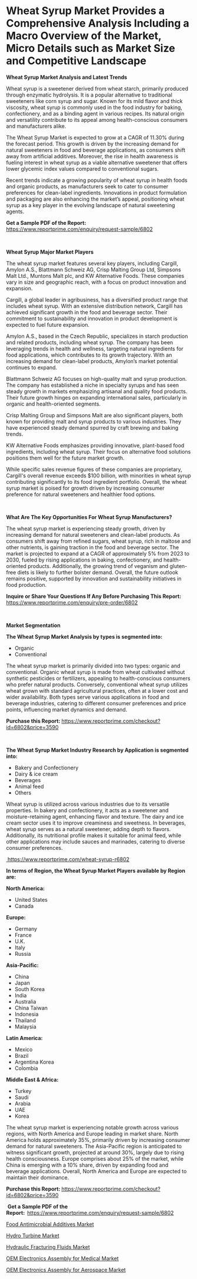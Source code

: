 <p><h1>Wheat Syrup Market Provides a Comprehensive Analysis Including a Macro Overview of the Market, Micro Details such as Market Size and Competitive Landscape</h1></p><p><strong>Wheat Syrup Market Analysis and Latest Trends</strong></p>
<p><p>Wheat syrup is a sweetener derived from wheat starch, primarily produced through enzymatic hydrolysis. It is a popular alternative to traditional sweeteners like corn syrup and sugar. Known for its mild flavor and thick viscosity, wheat syrup is commonly used in the food industry for baking, confectionery, and as a binding agent in various recipes. Its natural origin and versatility contribute to its appeal among health-conscious consumers and manufacturers alike.</p><p>The Wheat Syrup Market is expected to grow at a CAGR of 11.30% during the forecast period. This growth is driven by the increasing demand for natural sweeteners in food and beverage applications, as consumers shift away from artificial additives. Moreover, the rise in health awareness is fueling interest in wheat syrup as a viable alternative sweetener that offers lower glycemic index values compared to conventional sugars.</p><p>Recent trends indicate a growing popularity of wheat syrup in health foods and organic products, as manufacturers seek to cater to consumer preferences for clean-label ingredients. Innovations in product formulation and packaging are also enhancing the market’s appeal, positioning wheat syrup as a key player in the evolving landscape of natural sweetening agents.</p></p>
<p><strong>Get a Sample PDF of the Report:&nbsp;</strong> <a href="https://www.reportprime.com/enquiry/request-sample/6802?utm_campaign=1848&utm_medium=2&utm_source=Github&utm_content=ia&utm_term=25112024&utm_id=wheat-syrup">https://www.reportprime.com/enquiry/request-sample/6802</a></p>
<p>&nbsp;</p>
<p><strong>Wheat Syrup Major Market Players</strong></p>
<p><p>The wheat syrup market features several key players, including Cargill, Amylon A.S., Blattmann Schweiz AG, Crisp Malting Group Ltd, Simpsons Malt Ltd., Muntons Malt plc, and KW Alternative Foods. These companies vary in size and geographic reach, with a focus on product innovation and expansion.</p><p>Cargill, a global leader in agribusiness, has a diversified product range that includes wheat syrup. With an extensive distribution network, Cargill has achieved significant growth in the food and beverage sector. Their commitment to sustainability and innovation in product development is expected to fuel future expansion.</p><p>Amylon A.S., based in the Czech Republic, specializes in starch production and related products, including wheat syrup. The company has been leveraging trends in health and wellness, targeting natural ingredients for food applications, which contributes to its growth trajectory. With an increasing demand for clean-label products, Amylon’s market potential continues to expand.</p><p>Blattmann Schweiz AG focuses on high-quality malt and syrup production. The company has established a niche in specialty syrups and has seen steady growth in markets emphasizing artisanal and quality food products. Their future growth hinges on expanding international sales, particularly in organic and health-oriented segments.</p><p>Crisp Malting Group and Simpsons Malt are also significant players, both known for providing malt and syrup products to various industries. They have experienced steady demand spurred by craft brewing and baking trends.</p><p>KW Alternative Foods emphasizes providing innovative, plant-based food ingredients, including wheat syrup. Their focus on alternative food solutions positions them well for the future market growth.</p><p>While specific sales revenue figures of these companies are proprietary, Cargill's overall revenue exceeds $100 billion, with minorities in wheat syrup contributing significantly to its food ingredient portfolio. Overall, the wheat syrup market is poised for growth driven by increasing consumer preference for natural sweeteners and healthier food options.</p></p>
<p>&nbsp;</p>
<p><strong>What Are The Key Opportunities For Wheat Syrup Manufacturers?</strong></p>
<p><p>The wheat syrup market is experiencing steady growth, driven by increasing demand for natural sweeteners and clean-label products. As consumers shift away from refined sugars, wheat syrup, rich in maltose and other nutrients, is gaining traction in the food and beverage sector. The market is projected to expand at a CAGR of approximately 5% from 2023 to 2030, fueled by rising applications in baking, confectionery, and health-oriented products. Additionally, the growing trend of veganism and gluten-free diets is likely to further bolster demand. Overall, the future outlook remains positive, supported by innovation and sustainability initiatives in food production.</p></p>
<p><strong>Inquire or Share Your Questions If Any Before Purchasing This Report:</strong> <a href="https://www.reportprime.com/enquiry/pre-order/6802?utm_campaign=1848&utm_medium=2&utm_source=Github&utm_content=ia&utm_term=25112024&utm_id=wheat-syrup">https://www.reportprime.com/enquiry/pre-order/6802</a></p>
<p>&nbsp;</p>
<p><strong>Market Segmentation</strong></p>
<p><strong>The Wheat Syrup Market Analysis by types is segmented into:</strong></p>
<p><ul><li>Organic</li><li>Conventional</li></ul></p>
<p><p>The wheat syrup market is primarily divided into two types: organic and conventional. Organic wheat syrup is made from wheat cultivated without synthetic pesticides or fertilizers, appealing to health-conscious consumers who prefer natural products. Conversely, conventional wheat syrup utilizes wheat grown with standard agricultural practices, often at a lower cost and wider availability. Both types serve various applications in food and beverage industries, catering to different consumer preferences and price points, influencing market dynamics and demand.</p></p>
<p><strong>Purchase this Report:&nbsp;</strong><a href="https://www.reportprime.com/checkout?id=6802&price=3590&utm_campaign=1848&utm_medium=2&utm_source=Github&utm_content=ia&utm_term=25112024&utm_id=wheat-syrup">https://www.reportprime.com/checkout?id=6802&price=3590</a></p>
<p>&nbsp;</p>
<p><strong>The Wheat Syrup Market Industry Research by Application is segmented into:</strong></p>
<p><ul><li>Bakery and Confectionery</li><li>Dairy & ice cream</li><li>Beverages</li><li>Animal feed</li><li>Others</li></ul></p>
<p><p>Wheat syrup is utilized across various industries due to its versatile properties. In bakery and confectionery, it acts as a sweetener and moisture-retaining agent, enhancing flavor and texture. The dairy and ice cream sector uses it to improve creaminess and sweetness. In beverages, wheat syrup serves as a natural sweetener, adding depth to flavors. Additionally, its nutritional profile makes it suitable for animal feed, while other applications may include sauces and marinades, catering to diverse consumer preferences.</p></p>
<p><a href="https://www.reportprime.com/wheat-syrup-r6802?utm_campaign=1848&utm_medium=2&utm_source=Github&utm_content=ia&utm_term=25112024&utm_id=wheat-syrup">&nbsp;https://www.reportprime.com/wheat-syrup-r6802</a></p>
<p><strong>In terms of Region, the Wheat Syrup Market Players available by Region are:</strong></p>
<p>
    <p> <strong> North America: </strong>
        <ul>
            <li>United States</li>
            <li>Canada</li>
        </ul>
        </p> 
    <p> <strong> Europe: </strong>
        <ul>
            <li>Germany</li>
            <li>France</li>
            <li>U.K.</li>
            <li>Italy</li>
            <li>Russia</li>
        </ul>
        </p> 
    <p> <strong> Asia-Pacific: </strong>
        <ul>
            <li>China</li>
            <li>Japan</li>
            <li>South Korea</li>
            <li>India</li>
            <li>Australia</li>
            <li>China Taiwan</li>
            <li>Indonesia</li>
            <li>Thailand</li>
            <li>Malaysia</li>
        </ul>
        </p> 
    <p> <strong> Latin America: </strong>
        <ul>
            <li>Mexico</li>
            <li>Brazil</li>
            <li>Argentina Korea</li>
            <li>Colombia</li>
        </ul>
        </p> 
    <p> <strong> Middle East & Africa: </strong>
        <ul>
            <li>Turkey</li>
            <li>Saudi</li>
            <li>Arabia</li>
            <li>UAE</li>
            <li>Korea</li>
        </ul>
    </p>
    </p>
<p><p>The wheat syrup market is experiencing notable growth across various regions, with North America and Europe leading in market share. North America holds approximately 35%, primarily driven by increasing consumer demand for natural sweeteners. The Asia-Pacific region is anticipated to witness significant growth, projected at around 30%, largely due to rising health consciousness. Europe comprises about 25% of the market, while China is emerging with a 10% share, driven by expanding food and beverage applications. Overall, North America and Europe are expected to maintain their dominance.</p></p>
<p><strong>Purchase this Report: </strong><a href="https://www.reportprime.com/checkout?id=6802&price=3590&utm_campaign=1848&utm_medium=2&utm_source=Github&utm_content=ia&utm_term=25112024&utm_id=wheat-syrup">https://www.reportprime.com/checkout?id=6802&price=3590</a></p>
<p>&nbsp;<strong>Get a Sample PDF of the Report:&nbsp;&nbsp;</strong><a href="https://www.reportprime.com/enquiry/request-sample/6802?utm_campaign=1848&utm_medium=2&utm_source=Github&utm_content=ia&utm_term=25112024&utm_id=wheat-syrup">https://www.reportprime.com/enquiry/request-sample/6802</a></p>
<p><strong></strong></p>
<p><p><a href="https://github.com/WillieWoodard/Market-Research-Report-List-7/blob/main/food-antimicrobial-additives-market.md?utm_campaign=1848&utm_medium=2&utm_source=Github&utm_content=ia&utm_term=25112024&utm_id=wheat-syrup">Food Antimicrobial Additives Market</a></p><p><a href="https://www.linkedin.com/pulse/insights-hydro-turbine-industry-market-financial-status-size-zzkhc?utm_campaign=1848&utm_medium=2&utm_source=Github&utm_content=ia&utm_term=25112024&utm_id=wheat-syrup">Hydro Turbine Market</a></p><p><a href="https://www.linkedin.com/pulse/hydraulic-fracturing-fluids-value-chain-analysis-from-raw-materials-xiaac?utm_campaign=1848&utm_medium=2&utm_source=Github&utm_content=ia&utm_term=25112024&utm_id=wheat-syrup">Hydraulic Fracturing Fluids Market</a></p><p><a href="https://issuu.com/reportprime-2/docs/oem-electronics-assembly-for-medica_a9e5f80f47af7a?utm_campaign=1848&utm_medium=2&utm_source=Github&utm_content=ia&utm_term=25112024&utm_id=wheat-syrup">OEM Electronics Assembly for Medical Market</a></p><p><a href="https://issuu.com/reportprime-2/docs/oem-electronics-assembly-for-aerosp_0985daed84d54c?utm_campaign=1848&utm_medium=2&utm_source=Github&utm_content=ia&utm_term=25112024&utm_id=wheat-syrup">OEM Electronics Assembly for Aerospace Market</a></p></p>